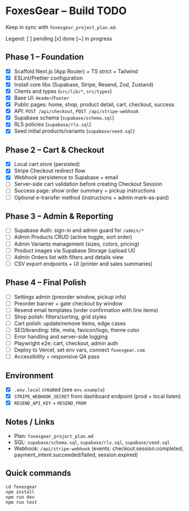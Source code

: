 # FoxesGear – Build TODO

Keep in sync with `foxesgear_project_plan.md`.

Legend: [ ] pending  [x] done  [~] in progress

## Phase 1 – Foundation
- [x] Scaffold Next.js (App Router) + TS strict + Tailwind
- [x] ESLint/Prettier configuration
- [x] Install core libs (Supabase, Stripe, Resend, Zod, Zustand)
- [x] Clients and types (`src/lib/*`, `src/types`)
- [x] Base UI: `Header`/`Footer`
- [x] Public pages: home, shop, product detail, cart, checkout, success
- [x] API: `POST /api/checkout`, `POST /api/stripe-webhook`
- [x] Supabase schema (`supabase/schema.sql`)
- [x] RLS policies (`supabase/rls.sql`)
- [x] Seed initial products/variants (`supabase/seed.sql`)

## Phase 2 – Cart & Checkout
- [x] Local cart store (persisted)
- [x] Stripe Checkout redirect flow
- [x] Webhook persistence to Supabase + email
- [ ] Server-side cart validation before creating Checkout Session
- [ ] Success page: show order summary + pickup instructions
- [ ] Optional e-transfer method (instructions + admin mark-as-paid)

## Phase 3 – Admin & Reporting
- [ ] Supabase Auth: sign-in and admin guard for `/admin/*`
- [ ] Admin Products CRUD (active toggle, sort order)
- [ ] Admin Variants management (sizes, colors, pricing)
- [ ] Product images via Supabase Storage (upload UI)
- [ ] Admin Orders list with filters and details view
- [ ] CSV export endpoints + UI (printer and sales summaries)

## Phase 4 – Final Polish
- [ ] Settings admin (preorder window, pickup info)
- [ ] Preorder banner + gate checkout by window
- [ ] Resend email templates (order confirmation with line items)
- [ ] Shop polish: filters/sorting, grid styles
- [ ] Cart polish: update/remove items, edge cases
- [ ] SEO/branding: title, meta, favicon/logo, theme color
- [ ] Error handling and server-side logging
- [ ] Playwright e2e: cart, checkout, admin auth
- [ ] Deploy to Vercel, set env vars, connect `foxesgear.com`
- [ ] Accessibility + responsive QA pass

## Environment
- [x] `.env.local` created (see `env.example`)
- [x] `STRIPE_WEBHOOK_SECRET` from dashboard endpoint (prod + local listen)
- [x] `RESEND_API_KEY` + `RESEND_FROM`

## Notes / Links
- Plan: `foxesgear_project_plan.md`
- SQL: `supabase/schema.sql`, `supabase/rls.sql`, `supabase/seed.sql`
- Webhook: `/api/stripe-webhook` (events: checkout.session.completed, payment_intent.succeeded/failed, session.expired)

## Quick commands
```
cd foxesgear
npm install
npm run dev
npm run test
```

